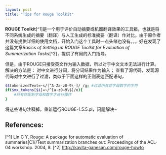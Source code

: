 ```yaml
---
layout: post
title: "Tips for Rouge Toolkit"
---
```


**ROUGE Toolkit**[^1]是一个用于评价自动摘要或机器翻译效果的工具箱，也就是将不同系统生成的摘要（翻译）与人工生成的标准摘要（翻译）作对比。由于原作者并没有提供详细的使用文档，开始入门这个工具时一点头绪也没有。。。好在发现了这篇文章*Basics of Setting up ROUGE Toolkit for Evaluation of Summarization Tasks*[^2]，提供了有用的入门指导。

但是，由于ROUGE只接受英文作为输入数据，所以对于中文文本无法进行计算。解决的方法是：
对中文进行分词，将分词结果作为输入；
查看了源代码，发现源代码对中文进行了过滤，类似于下面这样的正则表达匹配语句，

```sh
$$tokenizedText=~s/[^A-Za-z0–9\-]/ /g; #过滤所有非字母数字的字符
if($mx_tokens[$i]=~/^[a-z0–9\$]/o){
    #只有匹配到字母和数字才进行操作
}
```

将这些语句注释掉，重新运行ROUGE-1.5.5.pl，问题解决~

## References:
[^1] Lin C Y. Rouge: A package for automatic evaluation of summaries[C]//Text summarization branches out: Proceedings of the ACL-04 workshop. 2004, 8.
[^2] http://kavita-ganesan.com/rouge-howto
